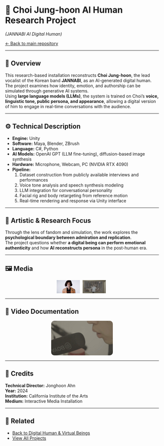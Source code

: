 
# 🎤 Choi Jung-hoon AI Human Research Project  
*(JANNABI AI Digital Human)*  

[← Back to main repository](https://github.com/reusahn/Unity-Unreal-Interaction-Research/tree/main)

---

## 🧠 Overview  
This research-based installation reconstructs **Choi Jung-hoon**, the lead vocalist of the Korean band **JANNABI**, as an AI-generated digital human.  
The project examines how identity, emotion, and authorship can be simulated through generative AI systems.  
Using **large language models (LLMs)**, the system is trained on Choi’s **voice, linguistic tone, public persona, and appearance**, allowing a digital version of him to engage in real-time conversations with the audience.  

---

## ⚙️ Technical Description  
- **Engine:** Unity  
- **Software:** Maya, Blender, ZBrush  
- **Language:** C#, Python  
- **AI Models:** OpenAI GPT (LLM fine-tuning), diffusion-based image synthesis  
- **Hardware:** Microphone, Webcam, PC (NVIDIA RTX 4090)  
- **Pipeline:**  
  1. Dataset construction from publicly available interviews and performances  
  2. Voice tone analysis and speech synthesis modeling  
  3. LLM integration for conversational personality  
  4. Facial rig and body retargeting from reference motion  
  5. Real-time rendering and response via Unity interface  

---

## 🧩 Artistic & Research Focus  
Through the lens of fandom and simulation, the work explores the **psychological boundary between admiration and replication**.  
The project questions whether **a digital being can perform emotional authenticity** and how **AI reconstructs persona** in the post-human era.

---

## 🖼️ Media
<p align="center">
  <img src="./media/ChoiJungHoon_AI_01.jpg" width="15%" style="margin-right:5px;"/>
  <img src="./media/ChoiJungHoon_AI_02.jpg" width="15%" style="margin-right:5px;"/>
</p>

---

## 🎥 Video Documentation
<p align="center">
  <a href="https://vimeo.com/933305770/b3cef8f513">
    <img src="./media/ChoiJungHoon_Thumb.jpg" width="40%" style="border-radius:10px;"/>
  </a>
</p>


---

## 👤 Credits  
**Technical Director:** Jonghoon Ahn  
**Year:** 2024  
**Institution:** California Institute of the Arts  
**Medium:** Interactive Media Installation  

---

## 🔗 Related  
- [Back to Digital Human & Virtual Beings](../README.md)  
- [View All Projects](https://github.com/reusahn/Unity-Unreal-Interaction-Research/tree/main)
